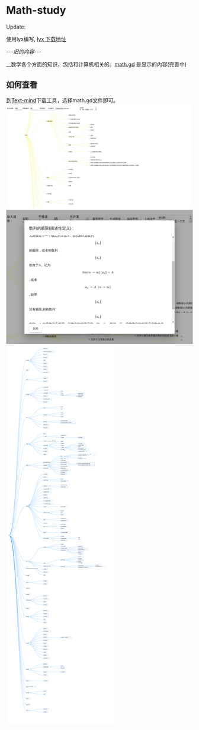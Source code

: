 # Math-study

Update:

使用lyx编写, [lyx 下载地址](https://www.lyx.org/Download)

_---旧的内容---_

__数学各个方面的知识，包括和计算机相关的。[math.gd](https://github.com/ZTFtrue/Math-study/blob/master/math.gd) 是显示的内容(完善中)

## 如何查看

 到[Text-mind](https://github.com/ZTFtrue/Text-mind/releases)下载工具，选择math.gd文件即可。
![eg](./img/img1.jpg)
![eg](./img/img2.jpg)
![eg](./img/math.svg)
